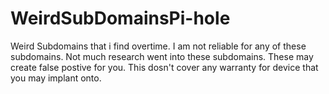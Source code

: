 # WeirdSubDomainsPi-hole
Weird Subdomains that i find overtime. I am not reliable for any of these subdomains. Not much research went into these subdomains. These may create false postive for you. This dosn't cover any warranty for device that you may implant onto. 
